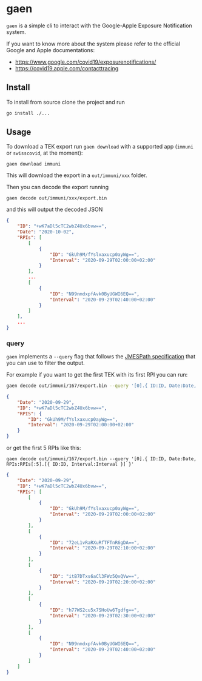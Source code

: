# gaen

`gaen` is a simple cli to interact with the Google-Apple Exposure Notification system.

If you want to know more about the system please refer to the official Google and Apple documentations:
- https://www.google.com/covid19/exposurenotifications/
- https://covid19.apple.com/contacttracing


## Install

To install from source clone the project and run

```bash
go install ./...
```

## Usage

To download a TEK export run `gaen download` with a supported app (`immuni` or `swisscovid`, at the moment):

```
gaen download immuni
```

This will download the export in a `out/immuni/xxx` folder.

Then you can decode the export running

```
gaen decode out/immuni/xxx/export.bin
```

and this will output the decoded JSON

```json
{
    "ID": "+wK7aDl5cTC2wbZ4Ux6bvw==",
    "Date": "2020-10-02",
    "RPIs": [
        [
            {
                "ID": "GkUh9M/fYslxaxucp0ayWg==",
                "Interval": "2020-09-29T02:00:00+02:00"
            }
        ],
        ...
        [
            {
                "ID": "N99nmdxpfAvk0ByUGWI6EQ==",
                "Interval": "2020-09-29T02:40:00+02:00"
            }
        ]
    ],
    ...
}
```

### query

`gaen` implements a `--query` flag that follows the [JMESPath specification](https://jmespath.org/) that you can use to filter the output.

For example if you want to get the first TEK with its first RPI you can run:

```bash
gaen decode out/immuni/167/export.bin --query '[0].{ ID:ID, Date:Date, RPIS:RPIs[0] }'
```
```json
{
    "Date": "2020-09-29",
    "ID": "+wK7aDl5cTC2wbZ4Ux6bvw==",
    "RPIS": {
        "ID": "GkUh9M/fYslxaxucp0ayWg==",
        "Interval": "2020-09-29T02:00:00+02:00"
    }
}
```

or get the first 5 RPIs like this:

```
gaen decode out/immuni/167/export.bin --query '[0].{ ID:ID, Date:Date, RPIs:RPIs[:5].[{ ID:ID, Interval:Interval }] }'
```

```json
{
    "Date": "2020-09-29",
    "ID": "+wK7aDl5cTC2wbZ4Ux6bvw==",
    "RPIs": [
        [
            {
                "ID": "GkUh9M/fYslxaxucp0ayWg==",
                "Interval": "2020-09-29T02:00:00+02:00"
            }
        ],
        [
            {
                "ID": "72eL1vRaRXuRfTFTnR6gDA==",
                "Interval": "2020-09-29T02:10:00+02:00"
            }
        ],
        [
            {
                "ID": "itB7DTxs6aCl3FWz5QxQVw==",
                "Interval": "2020-09-29T02:20:00+02:00"
            }
        ],
        [
            {
                "ID": "h77WS2cu5x7SHoUw6Tgdfg==",
                "Interval": "2020-09-29T02:30:00+02:00"
            }
        ],
        [
            {
                "ID": "N99nmdxpfAvk0ByUGWI6EQ==",
                "Interval": "2020-09-29T02:40:00+02:00"
            }
        ]
    ]
}
```